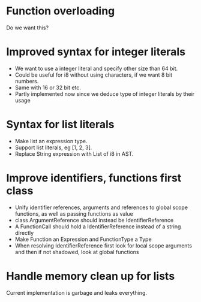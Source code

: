 # Function overloading
Do we want this?

# Improved syntax for integer literals
* We want to use a integer literal and specify other size than 64 bit.
* Could be useful for i8 without using characters, if we want 8 bit numbers.
* Same with 16 or 32 bit etc.
* Partly implemented now since we deduce type of integer literals by their usage

# Syntax for list literals
* Make list an expression type.
* Support list literals, eg [1, 2, 3].
* Replace String expression with List of i8 in AST.

# Improve identifiers, functions first class
* Unify identifier references, arguments and references to global scope functions, as well as passing functions as value
* class ArgumentReference should instead be IdentifierReference
* A FunctionCall should hold a IdentifierReference instead of a string directly
* Make Function an Expression and FunctionType a Type
* When resolving IdentifierReference first look for local scope arguments and then if not shadowed, look at global functions

# Handle memory clean up for lists
Current implementation is garbage and leaks everything.